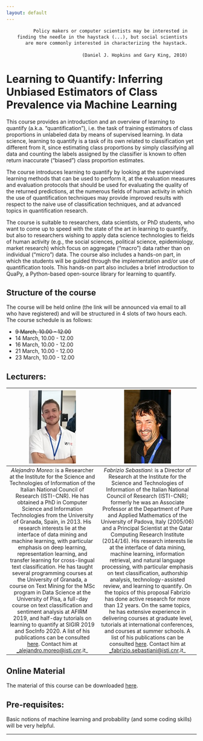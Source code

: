 ```yaml
---
layout: default
---
```


```
          Policy makers or computer scientists may be interested in
    finding the needle in the haystack (...), but social scientists
       are more commonly interested in characterizing the haystack.
  
                            (Daniel J. Hopkins and Gary King, 2010)
```

# Learning to Quantify: Inferring Unbiased Estimators of Class Prevalence via Machine Learning

This course provides an introduction and an overview of learning to quantify (a.k.a. “quantification”), i.e. the task of training estimators of class proportions in unlabeled data by means of supervised learning. In data science, learning to quantify is a task of its own related to classification yet different from it, since estimating class proportions by simply classifying all data and counting the labels assigned by the classifier is known to often return inaccurate (“biased”) class proportion estimates.

The course introduces learning to quantify by looking at the supervised learning methods that can be used to perform it, at the evaluation measures and evaluation protocols that should be used for evaluating the quality of the returned predictions, at the numerous fields of human activity in which the use of quantification techniques may provide improved results with respect to the naive use of classification techniques, and at advanced topics in quantification research.

The course is suitable to researchers, data scientists, or PhD students, who want to come up to speed with the state of the art in learning to quantify, but also to researchers wishing to apply data science technologies to fields of human activity (e.g., the social sciences, political science, epidemiology, market research) which focus on aggregate (“macro”) data rather than on individual (“micro”) data.
The course also includes a hands-on part, in which the students
will be guided through the implementation and/or use of quantification tools. This hands-on part also includes a brief 
introduction to QuaPy, a Python-based open-source library
for learning to quantify.

## Structure of the course

The course will be held online (the link will be announced via email to all who have registered) and will be structured in 4 slots of two hours each. 
The course schedule is as follows:

* ~~9 March, 10.00 - 12.00~~
* 14 March, 10.00 - 12.00
* 16 March, 10.00 - 12.00
* 21 March, 10.00 - 12.00
* 23 March, 10.00 - 12.00

## Lecturers:

| ![](./moreo.png ) | ![](./sebastiani.jpg) |
|:----------------:|:----------------:|
| *Alejandro Moreo*: is a Researcher at the Institute for the Science and Technologies of Information of the Italian National Council of Research (ISTI-CNR). He has obtained a PhD in Computer Science and Information Technologies from the University of Granada, Spain, in 2013.  His research interests lie at the interface of data mining and machine learning, with particular emphasis on deep learning, representation learning, and transfer learning for cross-lingual text classification. He has taught several programming courses at the University of Granada, a course on Text Mining for the MSc program in Data Science at the University of Pisa, a full-day course on text classification and sentiment analysis at AFIRM 2019, and half-day tutorials on learning to quantify at SIGIR 2019 and SocInfo 2020. A list of his publications can be consulted [here](https://goo.gl/hShSn8). Contact him at _alejandro.moreo@isti.cnr.it_ | *Fabrizio Sebastiani*: is a Director of Research at the Institute for the Science and Technologies of Information of the Italian National Council of Research (ISTI-CNR); formerly he was an Associate Professor at the Department of Pure and Applied Mathematics of the University of Padova, Italy (2005/06) and a Principal Scientist at the Qatar Computing Research Institute (2014/16). His research interests lie at the interface of data mining, machine learning, information retrieval, and natural language processing, with particular emphasis on text classification, authorship analysis, technology-assisted review, and learning to quantify. On the topics of this proposal Fabrizio has done active research for more than 12 years. On the same topics, he has extensive experience in delivering courses at graduate level, tutorials at international conferences, and courses at summer schools. A list of his publications can be consulted [here](https://goo.gl/nfxkFd). Contact him at _fabrizio.sebastiani@isti.cnr.it_ |

## Online Material

The material of this course can be downloaded [here](./AIDA_material.zip).

## Pre-requisites:

Basic notions of machine learning and probability (and some coding skills) will be very helpful.

* * *



